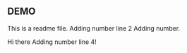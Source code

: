 ## DEMO
This is a readme file.
Adding number line 2
Adding number.

Hi there
Adding number line 4!

